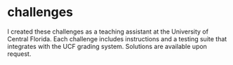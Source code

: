 # challenges
I created these challenges as a teaching assistant at the University of Central Florida. Each challenge includes instructions and a testing suite that integrates with the UCF grading system. Solutions are available upon request.
